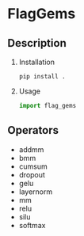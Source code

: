 # FlagGems

## Description
1. Installation  
    ```shell
    pip install .
    ```

2. Usage  
    ```python
    import flag_gems
    ```

## Operators

- addmm
- bmm
- cumsum
- dropout
- gelu
- layernorm
- mm
- relu
- silu
- softmax